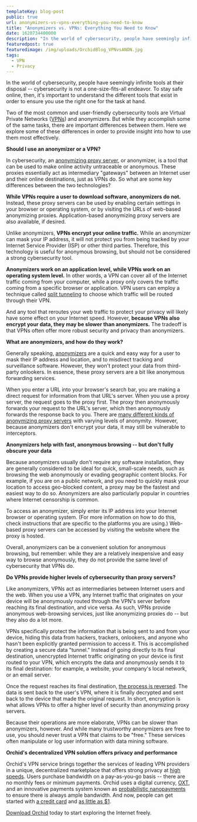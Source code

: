 ```yaml
---
templateKey: blog-post
public: true
url: anonymizers-vs-vpns-everything-you-need-to-know
title: "Anonymizers vs. VPNs: Everything You Need to Know"
date: 1620734400000
description: "In the world of cybersecurity, people have seemingly infinite tools at their disposal – cybersecurity is not a one-size-fits-all endeavor."
featuredpost: true
featuredimage: /img/uploads/OrchidBlog_VPNvsANON.jpg
tags:
  - VPN
  - Privacy
---
```

In the world of cybersecurity, people have seemingly infinite tools at their disposal -- cybersecurity is not a one-size-fits-all endeavor. To stay safe online, then, it's important to understand the different tools that exist in order to ensure you use the right one for the task at hand.

Two of the most common and user-friendly cybersecurity tools are Virtual Private Networks ([VPNs](https://www.orchid.com/how-it-works)) and anonymizers. But while they accomplish some of the same tasks, there are important differences between them. Here we explore some of these differences in order to provide insight into how to use them most effectively.

**Should I use an anonymizer or a VPN?**

In cybersecurity, an [anonymizing proxy server](https://en.wikipedia.org/wiki/Proxy_server), or anonymizer, is a tool that can be used to make online activity untraceable or anonymous. These proxies essentially act as intermediary "gateways" between an Internet user and their online destinations, just as VPNs do. So what are some key differences between the two technologies?

**While VPNs require a user to download software, anonymizers do not.** Instead, these proxy servers can be used by enabling certain settings in your browser or operating system, or by visiting the URLs of web-based anonymizing proxies. Application-based anonymizing proxy servers are also available, if desired.

Unlike anonymizers, **VPNs encrypt your online traffic.** While an anonymizer can mask your IP address, it will not protect you from being tracked by your Internet Service Provider (ISP) or other third parties. Therefore, this technology is useful for anonymous browsing, but should not be considered a strong cybersecurity tool.

**Anonymizers work on an application level, while VPNs work on an operating system level.** In other words, a VPN can cover all of the Internet traffic coming from your computer, while a proxy only covers the traffic coming from a specific browser or application. VPN users can employ a technique called [split tunneling](https://blog.orchid.com/what-is-split-tunneling/) to choose which traffic will be routed through their VPN.

And any tool that reroutes your web traffic to protect your privacy will likely have some effect on your Internet speed. However, **because VPNs also encrypt your data, they may be slower than anonymizers.** The tradeoff is that VPNs often offer more robust security and privacy than anonymizers.

**What are anonymizers, and how do they work?**

Generally speaking, [anonymizers](https://docs.orchid.com/en/v0.9.8/using-orchid/) are a quick and easy way for a user to mask their IP address and location, and to misdirect tracking and surveillance software. However, they won't protect your data from third-party onlookers. In essence, these proxy servers are a bit like anonymous forwarding services.

When you enter a URL into your browser's search bar, you are making a direct request for information from that URL's server. When you use a proxy server, the request goes to the proxy first. The proxy then anonymously forwards your request to the URL's server, which then anonymously forwards the response back to you. There are [many different kinds of anonymizing proxy servers](https://www.educba.com/types-of-proxy-servers/) with varying levels of anonymity.  However, because anonymizers don't encrypt your data, it may still be vulnerable to interceptors.

**Anonymizers help with fast, anonymous browsing -- but don't fully obscure your data**

Because anonymizers usually don't require any software installation, they are generally considered to be ideal for quick, small-scale needs, such as browsing the web anonymously or evading geographic content blocks. For example, if you are on a public network, and you need to quickly mask your location to access geo-blocked content, a proxy may be the fastest and easiest way to do so. Anonymizers are also particularly popular in countries where Internet censorship is common.

To access an anonymizer, simply enter its IP address into your Internet browser or operating system. (For more information on how to do this, check instructions that are specific to the platforms you are using.) Web-based proxy servers can be accessed by visiting the website where the proxy is hosted.

Overall, anonymizers can be a convenient solution for anonymous browsing, but remember: while they are a relatively inexpensive and easy way to browse anonymously, they do not provide the same level of cybersecurity that VPNs do.

**Do VPNs provide higher levels of cybersecurity than proxy servers?**

Like anonymizers, VPNs act as intermediaries between Internet users and the web. When you use a VPN, any Internet traffic that originates on your device will be anonymously routed through the VPN's server before reaching its final destination, and vice versa. As such, VPNs provide anonymous web-browsing services, just like anonymizing proxies do -- but they also do a lot more.

VPNs specifically protect the information that is being sent to and from your device, hiding this data from hackers, trackers, onlookers, and anyone who hasn't been explicitly granted permission to access it. This is accomplished by creating a secure data "tunnel." Instead of going directly to its final destination, unencrypted Internet traffic originating on your device is first routed to your VPN, which encrypts the data and anonymously sends it to its final destination: for example, a website, your company's local network, or an email server.

Once the request reaches its final destination, [the process is reversed](https://cybersecurity.att.com/blogs/security-essentials/explain-how-vpn-works#:~:text=A%20virtual%20private%20network%20(VPN)%20is%20a%20series%20of%20virtual,using%2C%20such%20as%20web%20servers.). The data is sent back to the user's VPN, where it is finally decrypted and sent back to the device that made the original request. In short, encryption is what allows VPNs to offer a higher level of security than anonymizing proxy servers.

Because their operations are more elaborate, VPNs can be slower than anonymizers, however. And while many trustworthy anonymizers are free to use, you should never trust a VPN that claims to be "free." These services often manipulate or log user information with data mining software.

**Orchid's decentralized VPN solution offers privacy and performance**

Orchid's VPN service brings together the services of leading VPN providers in a unique, decentralized marketplace that offers strong privacy at [high speeds](https://blog.orchid.com/orchid-just-got-faster/). Users purchase bandwidth on a pay-as-you-go basis -- there are no monthly fees or minimum payments. Orchid uses a digital currency, [OXT](https://www.orchid.com/oxt/), and an innovative payments system known as [probabilistic nanopayments](https://www.orchid.com/how-it-works) to ensure there is always ample bandwidth. And now, people can get started with [a credit card](https://blog.orchid.com/how-to-start-using-orchids-crypto-vpn-in-seconds/) and [as little as $1](https://blog.orchid.com/starting-today-it-only-costs-1-to-get-started-with-orchid/).

[Download Orchid](https://www.orchid.com/download) today to start exploring the Internet freely.